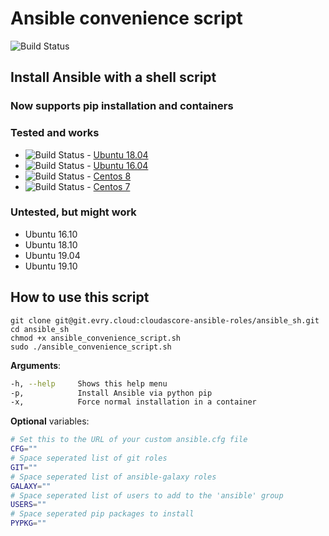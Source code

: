 # Ansible convenience script

![Build Status](https://github.com/dovry/ansible-install-script/workflows/CI/badge.svg)

## Install Ansible with a shell script

### Now supports pip installation and containers

### Tested and works

* ![Build Status](https://github.com/dovry/docker_ubuntu18_ansible/workflows/Basic%20build%20and%20push%20to%20Docker%20hub/badge.svg) - [Ubuntu 18.04](https://github.com/dovry/docker_ubuntu18_ansible)
* ![Build Status](https://github.com/dovry/docker_ubuntu16_ansible/workflows/Basic%20build%20and%20push%20to%20Docker%20hub/badge.svg) - [Ubuntu 16.04](https://github.com/dovry/docker_ubuntu16_ansible)
* ![Build Status](https://github.com/dovry/docker_centos8_ansible/workflows/Basic%20build%20and%20push%20to%20Docker%20hub/badge.svg) - [Centos 8](https://github.com/dovry/docker_centos8_ansible)
* ![Build Status](https://github.com/dovry/docker_centos7_ansible/workflows/Basic%20build%20and%20push%20to%20Docker%20hub/badge.svg) - [Centos 7](https://github.com/dovry/docker_centos7_ansible)

### Untested, but might work

* Ubuntu 16.10
* Ubuntu 18.10
* Ubuntu 19.04
* Ubuntu 19.10

## How to use this script

```shell
git clone git@git.evry.cloud:cloudascore-ansible-roles/ansible_sh.git
cd ansible_sh
chmod +x ansible_convenience_script.sh
sudo ./ansible_convenience_script.sh
```

**Arguments**:

```bash
-h, --help     Shows this help menu
-p,            Install Ansible via python pip
-x,            Force normal installation in a container
```

**Optional** variables:

```sh
# Set this to the URL of your custom ansible.cfg file
CFG=""
# Space seperated list of git roles
GIT=""
# Space seperated list of ansible-galaxy roles
GALAXY=""
# Space seperated list of users to add to the 'ansible' group
USERS=""
# Space seperated pip packages to install
PYPKG=""
```
